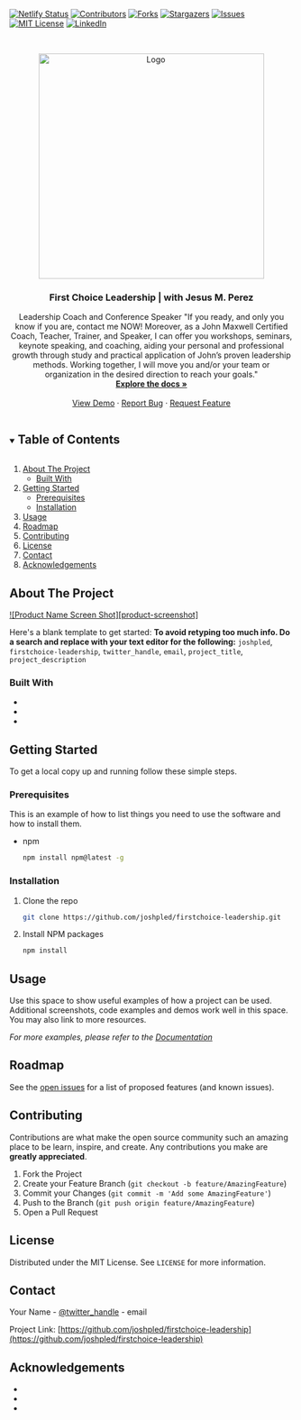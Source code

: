 [![Netlify Status][netlify-shield]][netlify-url]
[![Contributors][contributors-shield]][contributors-url]
[![Forks][forks-shield]][forks-url]
[![Stargazers][stars-shield]][stars-url]
[![Issues][issues-shield]][issues-url]
[![MIT License][license-shield]][license-url]
[![LinkedIn][linkedin-shield]][linkedin-url]



<!-- PROJECT LOGO -->
<br />
<p align="center">
  <a href="https://github.com/joshpled/firstchoice-leadership">
    <img src="https://i.imgur.com/DXGuPdk.png" alt="Logo" width="400" height="400">
  </a>

  <h3 align="center">First Choice Leadership | with Jesus M. Perez</h3>

  <p align="center">
  Leadership Coach and Conference Speaker
  "If you ready, and only you know if you are, contact me NOW!
Moreover, as a John Maxwell Certified Coach, Teacher, Trainer, and Speaker, I can offer you workshops, seminars, keynote speaking, and coaching, aiding your personal and professional growth through study and practical application of John’s proven leadership methods. Working together, I will move you and/or your team or organization in the desired direction to reach your goals."
    <br />
    <a href="https://github.com/joshpled/firstchoice-leadership"><strong>Explore the docs »</strong></a>
    <br />
    <br />
    <a href="https://github.com/joshpled/firstchoice-leadership">View Demo</a>
    ·
    <a href="https://github.com/joshpled/firstchoice-leadership/issues">Report Bug</a>
    ·
    <a href="https://github.com/joshpled/firstchoice-leadership/issues">Request Feature</a>
  </p>
</p>



<!-- TABLE OF CONTENTS -->
<details open="open">
  <summary><h2 style="display: inline-block">Table of Contents</h2></summary>
  <ol>
    <li>
      <a href="#about-the-project">About The Project</a>
      <ul>
        <li><a href="#built-with">Built With</a></li>
      </ul>
    </li>
    <li>
      <a href="#getting-started">Getting Started</a>
      <ul>
        <li><a href="#prerequisites">Prerequisites</a></li>
        <li><a href="#installation">Installation</a></li>
      </ul>
    </li>
    <li><a href="#usage">Usage</a></li>
    <li><a href="#roadmap">Roadmap</a></li>
    <li><a href="#contributing">Contributing</a></li>
    <li><a href="#license">License</a></li>
    <li><a href="#contact">Contact</a></li>
    <li><a href="#acknowledgements">Acknowledgements</a></li>
  </ol>
</details>



<!-- ABOUT THE PROJECT -->
## About The Project

[![Product Name Screen Shot][product-screenshot]](https://example.com)

Here's a blank template to get started:
**To avoid retyping too much info. Do a search and replace with your text editor for the following:**
`joshpled`, `firstchoice-leadership`, `twitter_handle`, `email`, `project_title`, `project_description`


### Built With

* []()
* []()
* []()



<!-- GETTING STARTED -->
## Getting Started

To get a local copy up and running follow these simple steps.

### Prerequisites

This is an example of how to list things you need to use the software and how to install them.
* npm
  ```sh
  npm install npm@latest -g
  ```

### Installation

1. Clone the repo
   ```sh
   git clone https://github.com/joshpled/firstchoice-leadership.git
   ```
2. Install NPM packages
   ```sh
   npm install
   ```



<!-- USAGE EXAMPLES -->
## Usage

Use this space to show useful examples of how a project can be used. Additional screenshots, code examples and demos work well in this space. You may also link to more resources.

_For more examples, please refer to the [Documentation](https://example.com)_



<!-- ROADMAP -->
## Roadmap

See the [open issues](https://github.com/joshpled/firstchoice-leadership/issues) for a list of proposed features (and known issues).



<!-- CONTRIBUTING -->
## Contributing

Contributions are what make the open source community such an amazing place to be learn, inspire, and create. Any contributions you make are **greatly appreciated**.

1. Fork the Project
2. Create your Feature Branch (`git checkout -b feature/AmazingFeature`)
3. Commit your Changes (`git commit -m 'Add some AmazingFeature'`)
4. Push to the Branch (`git push origin feature/AmazingFeature`)
5. Open a Pull Request



<!-- LICENSE -->
## License

Distributed under the MIT License. See `LICENSE` for more information.



<!-- CONTACT -->
## Contact

Your Name - [@twitter_handle](https://twitter.com/twitter_handle) - email

Project Link: [https://github.com/joshpled/firstchoice-leadership](https://github.com/joshpled/firstchoice-leadership)



<!-- ACKNOWLEDGEMENTS -->
## Acknowledgements

* []()
* []()
* []()





<!-- MARKDOWN LINKS & IMAGES -->
<!-- https://www.markdownguide.org/basic-syntax/#reference-style-links -->
[contributors-shield]: https://img.shields.io/github/contributors/joshpled/firstchoice-leadership.svg?style=for-the-badge
[contributors-url]: https://github.com/joshpled/firstchoice-leadership/graphs/contributors
[forks-shield]: https://img.shields.io/github/forks/joshpled/firstchoice-leadership.svg?style=for-the-badge
[forks-url]: https://github.com/joshpled/firstchoice-leadership/network/members
[stars-shield]: https://img.shields.io/github/stars/joshpled/firstchoice-leadership.svg?style=for-the-badge
[stars-url]: https://github.com/joshpled/firstchoice-leadership/stargazers
[issues-shield]: https://img.shields.io/github/issues/joshpled/firstchoice-leadership.svg?style=for-the-badge
[issues-url]: https://github.com/joshpled/firstchoice-leadership/issues
[license-shield]: https://img.shields.io/github/license/joshpled/firstchoice-leadership.svg?style=for-the-badge
[license-url]: https://github.com/joshpled/firstchoice-leadership/blob/main/LICENSE
[linkedin-shield]: https://img.shields.io/badge/-LinkedIn-black.svg?style=for-the-badge&logo=linkedin&colorB=555
[linkedin-url]: https://www.linkedin.com/in/joshuaperezleduc/
[netlify-shield]: https://img.shields.io/netlify/889d9191-9038-4f9f-ab66-7be753c228fb?style=for-the-badge
[netlify-url]: https://app.netlify.com/sites/cocky-pike-68323d/deploys